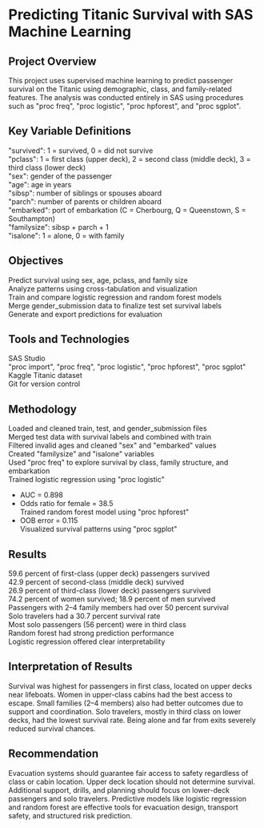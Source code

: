 # Predicting Titanic Survival with SAS Machine Learning

## Project Overview
This project uses supervised machine learning to predict passenger survival on the Titanic using demographic, class, and family-related features. The analysis was conducted entirely in SAS using procedures such as "proc freq", "proc logistic", "proc hpforest", and "proc sgplot".

## Key Variable Definitions
"survived": 1 = survived, 0 = did not survive  
"pclass": 1 = first class (upper deck), 2 = second class (middle deck), 3 = third class (lower deck)  
"sex": gender of the passenger  
"age": age in years  
"sibsp": number of siblings or spouses aboard  
"parch": number of parents or children aboard  
"embarked": port of embarkation (C = Cherbourg, Q = Queenstown, S = Southampton)  
"familysize": sibsp + parch + 1  
"isalone": 1 = alone, 0 = with family  

## Objectives
Predict survival using sex, age, pclass, and family size  
Analyze patterns using cross-tabulation and visualization  
Train and compare logistic regression and random forest models  
Merge gender_submission data to finalize test set survival labels  
Generate and export predictions for evaluation  

## Tools and Technologies
SAS Studio  
"proc import", "proc freq", "proc logistic", "proc hpforest", "proc sgplot"  
Kaggle Titanic dataset  
Git for version control  

## Methodology
Loaded and cleaned train, test, and gender_submission files  
Merged test data with survival labels and combined with train  
Filtered invalid ages and cleaned "sex" and "embarked" values  
Created "familysize" and "isalone" variables  
Used "proc freq" to explore survival by class, family structure, and embarkation  
Trained logistic regression using "proc logistic"  
- AUC = 0.898  
- Odds ratio for female = 38.5  
Trained random forest model using "proc hpforest"  
- OOB error = 0.115  
Visualized survival patterns using "proc sgplot"

## Results
59.6 percent of first-class (upper deck) passengers survived  
42.9 percent of second-class (middle deck) survived  
26.9 percent of third-class (lower deck) passengers survived  
74.2 percent of women survived; 18.9 percent of men survived  
Passengers with 2–4 family members had over 50 percent survival  
Solo travelers had a 30.7 percent survival rate  
Most solo passengers (56 percent) were in third class  
Random forest had strong prediction performance  
Logistic regression offered clear interpretability

## Interpretation of Results
Survival was highest for passengers in first class, located on upper decks near lifeboats. Women in upper-class cabins had the best access to escape. Small families (2–4 members) also had better outcomes due to support and coordination. Solo travelers, mostly in third class on lower decks, had the lowest survival rate. Being alone and far from exits severely reduced survival chances.

## Recommendation
Evacuation systems should guarantee fair access to safety regardless of class or cabin location. Upper deck location should not determine survival. Additional support, drills, and planning should focus on lower-deck passengers and solo travelers. Predictive models like logistic regression and random forest are effective tools for evacuation design, transport safety, and structured risk prediction.
